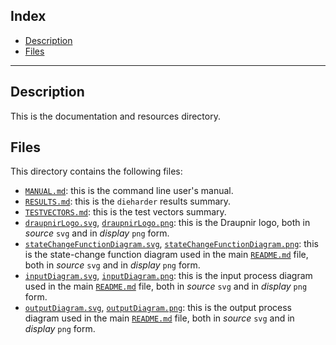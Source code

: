 ## Index

- [Description](#description)
- [Files](#files)

* * *

## Description

This is the documentation and resources directory.

## Files

This directory contains the following files:

- [`MANUAL.md`](./MANUAL.md): this is the command line user's manual.
- [`RESULTS.md`](./RESULTS.md): this is the `dieharder` results summary.
- [`TESTVECTORS.md`](./TESTVECTORS.md): this is the test vectors summary.
- [`draupnirLogo.svg`](./draupnirLogo.svg), [`draupnirLogo.png`](./draupnirLogo.png): this is the Draupnir logo, both in _source_ `svg` and in _display_ `png` form.
- [`stateChangeFunctionDiagram.svg`](./stateChangeFunctionDiagram.svg), [`stateChangeFunctionDiagram.png`](./stateChangeFunctionDiagram.png): this is the state-change function diagram used in the main [`README.md`](../README.md) file, both in _source_ `svg` and in _display_ `png` form.
- [`inputDiagram.svg`](./inputDiagram.svg), [`inputDiagram.png`](./inputDiagram.png): this is the input process diagram used in the main [`README.md`](../README.md) file, both in _source_ `svg` and in _display_ `png` form.
- [`outputDiagram.svg`](./outputDiagram.svg), [`outputDiagram.png`](./outputDiagram.png): this is the output process diagram used in the main [`README.md`](../README.md) file, both in _source_ `svg` and in _display_ `png` form.
